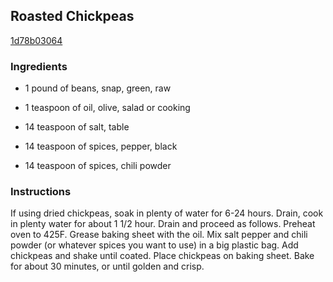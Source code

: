 ## Roasted Chickpeas

[1d78b03064](http://www.food.com/recipe/roasted-chickpeas-109273)

### Ingredients

 - 1 pound of beans, snap, green, raw

 - 1 teaspoon of oil, olive, salad or cooking

 - 14 teaspoon of salt, table

 - 14 teaspoon of spices, pepper, black

 - 14 teaspoon of spices, chili powder

### Instructions

If using dried chickpeas, soak in plenty of water for 6-24 hours. Drain, cook in plenty water for about 1 1/2 hour. Drain and proceed as follows. Preheat oven to 425F. Grease baking sheet with the oil. Mix salt pepper and chili powder (or whatever spices you want to use) in a big plastic bag. Add chickpeas and shake until coated. Place chickpeas on baking sheet. Bake for about 30 minutes, or until golden and crisp.